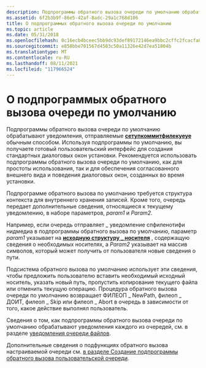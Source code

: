 ```yaml
---
description: Подпрограммы обратного вызова очереди по умолчанию обрабатывают уведомления, отправляемые Сетупкоммитфилекуеуе обычным способом.
ms.assetid: 6f2b3b9f-86e5-42af-8adc-29a1c768d106
title: О подпрограммых обратного вызова очереди по умолчанию
ms.topic: article
ms.date: 05/31/2018
ms.openlocfilehash: 0c16ecb4bceec5bb9dc93def89172146ea9bbc2cffc2fcacfa87e614098fa0b7
ms.sourcegitcommit: e858bbe701567d4583c50a11326e42d7ea51804b
ms.translationtype: MT
ms.contentlocale: ru-RU
ms.lasthandoff: 08/11/2021
ms.locfileid: "117966524"
---
```

# <a name="about-the-default-queue-callback-routine"></a>О подпрограммых обратного вызова очереди по умолчанию

Подпрограммы обратного вызова очереди по умолчанию обрабатывают уведомления, отправляемые [**сетупкоммитфилекуеуе**](/windows/desktop/api/Setupapi/nf-setupapi-setupcommitfilequeuea) обычным способом. Используя подпрограммы по умолчанию, вы получаете готовый пользовательский интерфейс для создания стандартных диалоговых окон установки. Рекомендуется использовать подпрограммы обратного вызова очереди по умолчанию, как для простоты использования, так и для обеспечения согласованного внешнего вида и поведения диалоговых окон, созданных во время установки.

Подпрограмме обратного вызова по умолчанию требуется структура контекста для внутреннего хранения записей. Кроме того, очередь передает дополнительные сведения, относящиеся к текущему уведомлению, в наборе параметров, *param1* и *Param2*.

Например, если очередь отправляет \_ уведомление спфиленотифи нидмедиа в подпрограммы обратного вызова по умолчанию, параметр *param1* указывает на [**исходную структуру \_ носителя**](/windows/desktop/api/Setupapi/ns-setupapi-source_media_a) , содержащую сведения о необходимых носителях, а *Param2* указывает на массив символов, который может получить от пользователя новые сведения о пути.

Подсистема обратного вызова по умолчанию использует эти сведения, чтобы предложить пользователю вставить необходимый исходный носитель, указать новый путь, пропустить копирование текущего файла или отменить текущую операцию. Процедура обратного вызова очереди по умолчанию возвращает ФИЛЕОП \_ NewPath, филеоп \_ ДОИТ, филеоп \_ Skip или филеоп \_ Abort в очередь в зависимости от того, какое действие выполнял пользователь.

Сведения о том, как подпрограммы обратного вызова очереди по умолчанию обрабатывают уведомления каждого из очередей, см. в разделе [уведомления очереди файлов](file-queue-notifications.md).

Дополнительные сведения о подфункциях обратного вызова настраиваемой очереди см. [в разделе Создание подпрограммы обратного вызова пользовательской очереди](creating-a-custom-queue-callback-routine.md).

 

 



